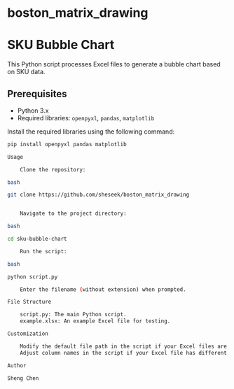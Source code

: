 # boston_matrix_drawing
# SKU Bubble Chart

This Python script processes Excel files to generate a bubble chart based on SKU data.

## Prerequisites

- Python 3.x
- Required libraries: `openpyxl`, `pandas`, `matplotlib`

Install the required libraries using the following command:

```bash
pip install openpyxl pandas matplotlib

Usage

    Clone the repository:

bash

git clone https://github.com/sheseek/boston_matrix_drawing


    Navigate to the project directory:

bash

cd sku-bubble-chart

    Run the script:

bash

python script.py

    Enter the filename (without extension) when prompted.

File Structure

    script.py: The main Python script.
    example.xlsx: An example Excel file for testing.

Customization

    Modify the default file path in the script if your Excel files are stored in a different location.
    Adjust column names in the script if your Excel file has different headers.

Author

Sheng Chen
